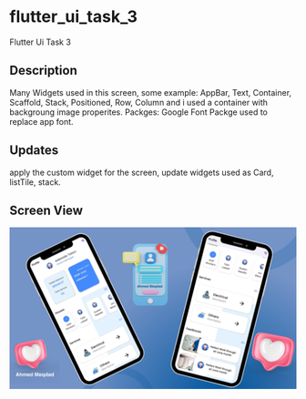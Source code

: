 # flutter_ui_task_3

Flutter Ui Task 3

## Description

Many Widgets used in this screen, some example: AppBar, Text, Container, Scaffold, Stack, Positioned, Row, Column and i used a container with backgroung image properites.
Packges: Google Font Packge used to replace app font.


## Updates

apply the custom widget for the screen, update widgets used as Card, listTile, stack.


## Screen View
![Screen_view](images/screen_view.png)
